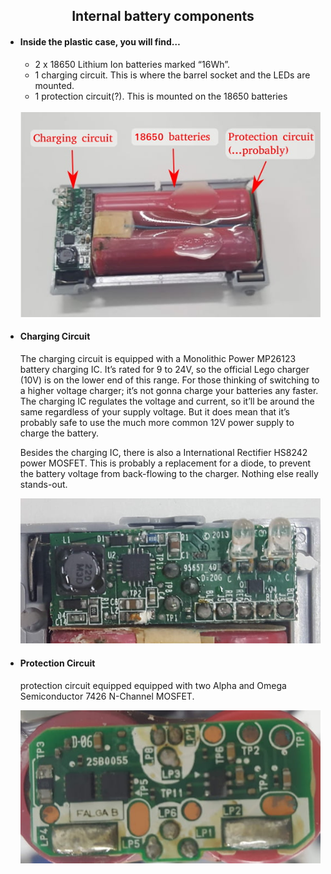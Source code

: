 ## <div align="center">Internal battery components</div>   
  - #### Inside the plastic case, you will find… 
    - 2 x 18650 Lithium Ion batteries marked “16Wh”.
    - 1 charging circuit. This is where the barrel socket and the LEDs are mounted.
    - 1 protection circuit(?). This is mounted on the 18650 batteries
    <br>
    <div align="center"><img src="./img/battery.jpg" width="600" alt=" logo"></div>
    
  - #### Charging Circuit
    The charging circuit is equipped with a Monolithic Power MP26123 battery charging IC. It’s rated for 9 to 24V, so the official Lego charger (10V) is on the lower end of this range. For those thinking of switching to a higher voltage charger; it’s not gonna charge your batteries any faster. The charging IC regulates the voltage and current, so it’ll be around the same regardless of your supply voltage. But it does mean that it’s probably safe to use the much more common 12V power supply to charge the battery.

    Besides the charging IC, there is also a International Rectifier HS8242 power MOSFET. This is probably a replacement for a diode, to prevent the battery voltage from back-flowing to the charger. Nothing else really stands-out.

    <div align="center"><img src="./img/charging-ic.jpg" width="500" alt=" logo"></div>

  - #### Protection Circuit
    protection circuit equipped equipped with two Alpha and Omega Semiconductor 7426 N-Channel MOSFET.
    
    <div align="center"><img src="./img/protection.jpg" width="500" alt=" logo"></div>
</div>
      
     
 
